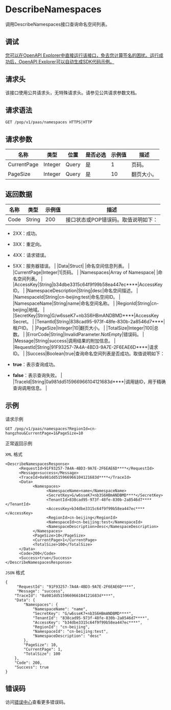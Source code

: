 # DescribeNamespaces

调用DescribeNamespaces接口查询命名空间列表。

## 调试

[您可以在OpenAPI Explorer中直接运行该接口，免去您计算签名的困扰。运行成功后，OpenAPI Explorer可以自动生成SDK代码示例。](https://api.aliyun.com/#product=sae&api=DescribeNamespaces&type=ROA&version=2019-05-06)

## 请求头

该接口使用公共请求头，无特殊请求头。请参见公共请求参数文档。

## 请求语法

```
GET /pop/v1/paas/namespaces HTTPS|HTTP
```

## 请求参数

|名称|类型|位置|是否必选|示例值|描述|
|--|--|--|----|---|--|
|CurrentPage|Integer|Query|是|1|页码。 |
|PageSize|Integer|Query|是|10|翻页大小。 |

## 返回数据

|名称|类型|示例值|描述|
|--|--|---|--|
|Code|String|200|接口状态或POP错误码。取值说明如下：

 -   2XX：成功。
-   3XX：重定向。
-   4XX：请求错误。
-   5XX：服务器错误。 |
|Data|Struct| |命名空间信息列表。 |
|CurrentPage|Integer|1|页码。 |
|Namespaces|Array of Namespace| |命名空间列表。 |
|AccessKey|String|b34dbe3315c64f9f99b58ea447ec\*\*\*\*|AccessKey ID。 |
|NamespaceDescription|String|desc|命名空间描述。 |
|NamespaceId|String|cn-beijing:test|命名空间ID。 |
|NamespaceName|String|name|命名空间名称。 |
|RegionId|String|cn-beijing|地域。 |
|SecretKey|String|G/w6sseK7+nb3S6HBmANDBMD\*\*\*\*|AccessKey Secret。 |
|TenantId|String|838cad95-973f-48fe-830b-2a8546d7\*\*\*\*|租户ID。 |
|PageSize|Integer|10|翻页大小。 |
|TotalSize|Integer|100|总数。 |
|ErrorCode|String|InvalidParameter.NotEmpty|错误码。 |
|Message|String|success|调用结果的附加信息。 |
|RequestId|String|91F93257-7A4A-4BD3-9A7E-2F6EAE6D\*\*\*\*|请求ID。 |
|Success|Boolean|true|查询命名空间列表是否成功。取值说明如下：

 -   **true**：表示查询成功。
-   **false**：表示查询失败。 |
|TraceId|String|0a981dd515966966104121683d\*\*\*\*|调用链ID，用于精确查询调用信息。 |

## 示例

请求示例

```
GET /pop/v1/paas/namespaces?RegionId=cn-hangzhou&CurrentPage=1&PageSize=10
```

正常返回示例

`XML` 格式

```
<DescribeNamespacesResponse>
      <RequestId>91F93257-7A4A-4BD3-9A7E-2F6EAE6D****</RequestId>
      <Message>success</Message>
      <TraceId>0a981dd515966966104121683d****</TraceId>
      <Data>
            <Namespaces>
                  <NamespaceName>name</NamespaceName>
                  <SecretKey>G/w6sseK7+nb3S6HBmANDBMD****</SecretKey>
                  <TenantId>838cad95-973f-48fe-830b-2a8546d7****</TenantId>
                  <AccessKey>b34dbe3315c64f9f99b58ea447ec****</AccessKey>
                  <RegionId>cn-beijing</RegionId>
                  <NamespaceId>cn-beijing:test</NamespaceId>
                  <NamespaceDescription>desc</NamespaceDescription>
            </Namespaces>
            <PageSize>10</PageSize>
            <CurrentPage>1</CurrentPage>
            <TotalSize>100</TotalSize>
      </Data>
      <Code>200</Code>
      <Success>true</Success>
</DescribeNamespacesResponse>
```

`JSON` 格式

```
{
     "RequestId": "91F93257-7A4A-4BD3-9A7E-2F6EAE6D****",
     "Message": "success",
    "TraceId": "0a981dd515966966104121683d****",
    "Data": {
        "Namespaces": {
            "NamespaceName": "name",
            "SecretKey": "G/w6sseK7+nb3S6HBmANDBMD****",
            "TenantId": "838cad95-973f-48fe-830b-2a8546d7****",
            "AccessKey": "b34dbe3315c64f9f99b58ea447ec****",
            "RegionId": "cn-beijing",
            "NamespaceId": "cn-beijing:test",
            "NamespaceDescription": "desc"
        },
        "PageSize": 10,
        "CurrentPage": 1,
        "TotalSize": 100
    },
    "Code": 200,
    "Success": true
}
```

## 错误码

访问[错误中心](https://error-center.aliyun.com/status/product/sae)查看更多错误码。

